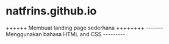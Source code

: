 # natfrins.github.io

++++++ Membuat landing page sederhana ++++++++
------- Menggunakan bahasa HTML and CSS ---------
